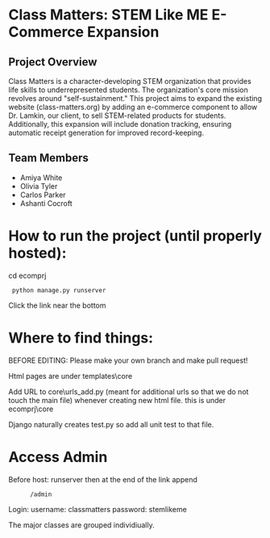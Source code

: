 # Class Matters: STEM Like ME E-Commerce Expansion
## Project Overview 
Class Matters is a character-developing STEM organization that provides life skills to underrepresented students. The organization's core mission revolves around "self-sustainment." This project aims to expand the existing website (class-matters.org) by adding an e-commerce component to allow Dr. Lamkin, our client, to sell STEM-related products for students. Additionally, this expansion will include donation tracking, ensuring automatic receipt generation for improved record-keeping.

## Team Members
- Amiya White
- Olivia Tyler
- Carlos Parker
- Ashanti Cocroft

# How to run the project (until properly hosted):
cd ecomprj

     python manage.py runserver

Click the link near the bottom

# Where to find things:
BEFORE EDITING: Please make your own branch and make pull request!

Html pages are under templates\core

Add URL to core\urls_add.py (meant for additional urls so that we do not touch the main file) whenever creating new html file. this is under ecomprj\core
     
Django naturally creates test.py so add all unit test to that file. 

# Access Admin
Before host: runserver then at the end of the link append

          /admin


Login: username: classmatters
     password: stemlikeme


The major classes are grouped individiually.